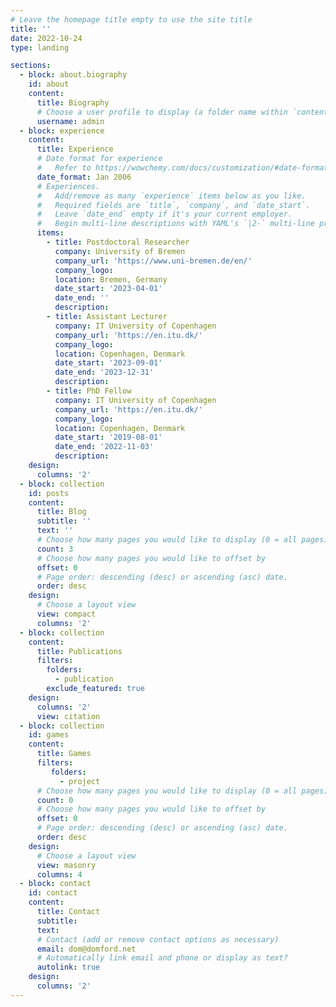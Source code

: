 ```yaml
---
# Leave the homepage title empty to use the site title
title: ''
date: 2022-10-24
type: landing

sections:
  - block: about.biography
    id: about
    content:
      title: Biography
      # Choose a user profile to display (a folder name within `content/authors/`)
      username: admin
  - block: experience
    content:
      title: Experience
      # Date format for experience
      #   Refer to https://wowchemy.com/docs/customization/#date-format
      date_format: Jan 2006
      # Experiences.
      #   Add/remove as many `experience` items below as you like.
      #   Required fields are `title`, `company`, and `date_start`.
      #   Leave `date_end` empty if it's your current employer.
      #   Begin multi-line descriptions with YAML's `|2-` multi-line prefix.
      items:
        - title: Postdoctoral Researcher
          company: University of Bremen
          company_url: 'https://www.uni-bremen.de/en/'
          company_logo:
          location: Bremen, Germany
          date_start: '2023-04-01'
          date_end: ''
          description:
        - title: Assistant Lecturer
          company: IT University of Copenhagen
          company_url: 'https://en.itu.dk/'
          company_logo:
          location: Copenhagen, Denmark
          date_start: '2023-09-01'
          date_end: '2023-12-31'
          description:
        - title: PhD Fellow
          company: IT University of Copenhagen
          company_url: 'https://en.itu.dk/'
          company_logo:
          location: Copenhagen, Denmark
          date_start: '2019-08-01'
          date_end: '2022-11-03'
          description:
    design:
      columns: '2'
  - block: collection
    id: posts
    content:
      title: Blog
      subtitle: ''
      text: ''
      # Choose how many pages you would like to display (0 = all pages)
      count: 3
      # Choose how many pages you would like to offset by
      offset: 0
      # Page order: descending (desc) or ascending (asc) date.
      order: desc
    design:
      # Choose a layout view
      view: compact
      columns: '2'
  - block: collection
    content:
      title: Publications
      filters:
        folders:
          - publication
        exclude_featured: true
    design:
      columns: '2'
      view: citation
  - block: collection
    id: games
    content:
      title: Games
      filters:
         folders:
           - project
      # Choose how many pages you would like to display (0 = all pages)
      count: 0
      # Choose how many pages you would like to offset by
      offset: 0
      # Page order: descending (desc) or ascending (asc) date.
      order: desc
    design:
      # Choose a layout view
      view: masonry
      columns: 4
  - block: contact
    id: contact
    content:
      title: Contact
      subtitle:
      text:
      # Contact (add or remove contact options as necessary)
      email: dom@domford.net
      # Automatically link email and phone or display as text?
      autolink: true
    design:
      columns: '2'
---
```

